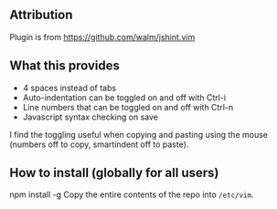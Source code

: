 ## Attribution
Plugin is from https://github.com/walm/jshint.vim

## What this provides
- 4 spaces instead of tabs
- Auto-indentation can be toggled on and off with Ctrl-i
- Line numbers that can be toggled on and off with Ctrl-n
- Javascript syntax checking on save

I find the toggling useful when copying and pasting using the mouse (numbers off to copy, smartindent off to paste).

## How to install (globally for all users)

npm install -g
Copy the entire contents of the repo into `/etc/vim`. 
